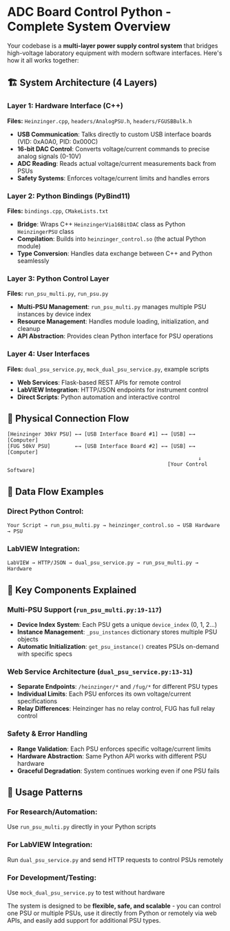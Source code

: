 # ADC Board Control Python - Complete System Overview

Your codebase is a **multi-layer power supply control system** that bridges high-voltage laboratory equipment with modern software interfaces. Here's how it all works together:

## 🏗️ **System Architecture (4 Layers)**

### **Layer 1: Hardware Interface (C++)**
**Files:** `Heinzinger.cpp`, `headers/AnalogPSU.h`, `headers/FGUSBBulk.h`

- **USB Communication**: Talks directly to custom USB interface boards (VID: 0xA0A0, PID: 0x000C)
- **16-bit DAC Control**: Converts voltage/current commands to precise analog signals (0-10V)
- **ADC Reading**: Reads actual voltage/current measurements back from PSUs
- **Safety Systems**: Enforces voltage/current limits and handles errors

### **Layer 2: Python Bindings (PyBind11)**
**Files:** `bindings.cpp`, `CMakeLists.txt`

- **Bridge**: Wraps C++ `HeinzingerVia16BitDAC` class as Python `HeinzingerPSU` class
- **Compilation**: Builds into `heinzinger_control.so` (the actual Python module)
- **Type Conversion**: Handles data exchange between C++ and Python seamlessly

### **Layer 3: Python Control Layer**
**Files:** `run_psu_multi.py`, `run_psu.py`

- **Multi-PSU Management**: `run_psu_multi.py` manages multiple PSU instances by device index
- **Resource Management**: Handles module loading, initialization, and cleanup
- **API Abstraction**: Provides clean Python interface for PSU operations

### **Layer 4: User Interfaces**
**Files:** `dual_psu_service.py`, `mock_dual_psu_service.py`, example scripts

- **Web Services**: Flask-based REST APIs for remote control
- **LabVIEW Integration**: HTTP/JSON endpoints for instrument control
- **Direct Scripts**: Python automation and interactive control

## 🔌 **Physical Connection Flow**

```
[Heinzinger 30kV PSU] ←→ [USB Interface Board #1] ←→ [USB] ←→ [Computer]
[FUG 50kV PSU]        ←→ [USB Interface Board #2] ←→ [USB] ←→ [Computer]
                                                              ↓
                                                    [Your Control Software]
```

## 🔄 **Data Flow Examples**

### **Direct Python Control:**
```
Your Script → run_psu_multi.py → heinzinger_control.so → USB Hardware → PSU
```

### **LabVIEW Integration:**
```
LabVIEW → HTTP/JSON → dual_psu_service.py → run_psu_multi.py → Hardware
```

## 🎯 **Key Components Explained**

### **Multi-PSU Support (`run_psu_multi.py:19-117`)**
- **Device Index System**: Each PSU gets a unique `device_index` (0, 1, 2...)
- **Instance Management**: `_psu_instances` dictionary stores multiple PSU objects
- **Automatic Initialization**: `get_psu_instance()` creates PSUs on-demand with specific specs

### **Web Service Architecture (`dual_psu_service.py:13-31`)**
- **Separate Endpoints**: `/heinzinger/*` and `/fug/*` for different PSU types
- **Individual Limits**: Each PSU enforces its own voltage/current specifications
- **Relay Differences**: Heinzinger has no relay control, FUG has full relay control

### **Safety & Error Handling**
- **Range Validation**: Each PSU enforces specific voltage/current limits
- **Hardware Abstraction**: Same Python API works with different PSU hardware
- **Graceful Degradation**: System continues working even if one PSU fails

## 🚀 **Usage Patterns**

### **For Research/Automation:**
Use `run_psu_multi.py` directly in your Python scripts

### **For LabVIEW Integration:**
Run `dual_psu_service.py` and send HTTP requests to control PSUs remotely

### **For Development/Testing:**
Use `mock_dual_psu_service.py` to test without hardware

The system is designed to be **flexible, safe, and scalable** - you can control one PSU or multiple PSUs, use it directly from Python or remotely via web APIs, and easily add support for additional PSU types.